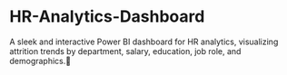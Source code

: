 # HR-Analytics-Dashboard
A sleek and interactive Power BI dashboard for HR analytics, visualizing attrition trends by department, salary, education, job role, and demographics.🚀


